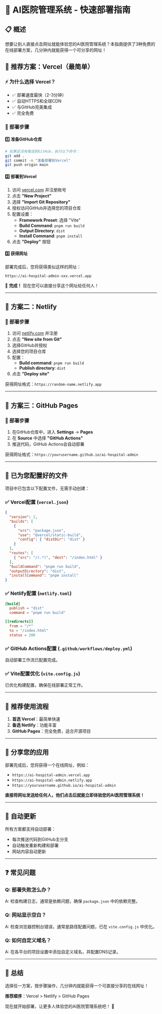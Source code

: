 # 🚀 AI医院管理系统 - 快速部署指南

## 📋 概述

想要让别人直接点击网址就能体验您的AI医院管理系统？本指南提供了3种免费的在线部署方案，几分钟内就能获得一个可分享的网址！

## 🎯 推荐方案：Vercel（最简单）

### ⚡ 为什么选择 Vercel？
- ✅ 部署速度最快（2-3分钟）
- ✅ 自动HTTPS和全球CDN
- ✅ 与GitHub完美集成
- ✅ 完全免费

### 📝 部署步骤

#### 1️⃣ 准备GitHub仓库
```bash
# 如果还没有推送到GitHub，执行以下命令：
git add .
git commit -m "准备部署到Vercel"
git push origin main
```

#### 2️⃣ 部署到Vercel
1. 访问 [vercel.com](https://vercel.com) 并注册账号
2. 点击 **"New Project"**
3. 选择 **"Import Git Repository"**
4. 授权访问GitHub并选择您的项目仓库
5. 配置设置：
   - **Framework Preset**: 选择 "Vite"
   - **Build Command**: `pnpm run build`
   - **Output Directory**: `dist`
   - **Install Command**: `pnpm install`
6. 点击 **"Deploy"** 按钮

#### 3️⃣ 获得网址
部署完成后，您将获得类似这样的网址：
```
https://ai-hospital-admin-xxx.vercel.app
```

🎉 **完成！** 现在您可以直接分享这个网址给任何人！

---

## 🔄 方案二：Netlify

### 📝 部署步骤
1. 访问 [netlify.com](https://netlify.com) 并注册
2. 点击 **"New site from Git"**
3. 选择GitHub并授权
4. 选择您的项目仓库
5. 配置：
   - **Build command**: `pnpm run build`
   - **Publish directory**: `dist`
6. 点击 **"Deploy site"**

获得网址格式：`https://random-name.netlify.app`

---

## 📄 方案三：GitHub Pages

### 📝 部署步骤
1. 在GitHub仓库中，进入 **Settings** → **Pages**
2. 在 **Source** 中选择 **"GitHub Actions"**
3. 推送代码，GitHub Actions会自动部署

获得网址格式：`https://yourusername.github.io/ai-hospital-admin`

---

## 🔧 已为您配置好的文件

项目中已包含以下配置文件，无需手动创建：

### ✅ Vercel配置 (`vercel.json`)
```json
{
  "version": 2,
  "builds": [
    {
      "src": "package.json",
      "use": "@vercel/static-build",
      "config": { "distDir": "dist" }
    }
  ],
  "routes": [
    { "src": "/(.*)", "dest": "/index.html" }
  ],
  "buildCommand": "pnpm run build",
  "outputDirectory": "dist",
  "installCommand": "pnpm install"
}
```

### ✅ Netlify配置 (`netlify.toml`)
```toml
[build]
  publish = "dist"
  command = "pnpm run build"

[[redirects]]
  from = "/*"
  to = "/index.html"
  status = 200
```

### ✅ GitHub Actions配置 (`.github/workflows/deploy.yml`)
自动部署工作流已配置完成。

### ✅ Vite配置优化 (`vite.config.js`)
已优化构建配置，确保在线部署正常工作。

---

## 🎯 推荐使用流程

1. **首选 Vercel**：最简单快速
2. **备选 Netlify**：功能丰富
3. **GitHub Pages**：完全免费，适合开源项目

---

## 📱 分享您的应用

部署完成后，您将获得一个在线网址，例如：
- `https://ai-hospital-admin.vercel.app`
- `https://ai-hospital-admin.netlify.app`
- `https://yourusername.github.io/ai-hospital-admin`

**直接将网址发送给任何人，他们点击后就能立即体验您的AI医院管理系统！**

---

## 🔄 自动更新

所有方案都支持自动部署：
- 每次推送代码到GitHub主分支
- 自动触发重新构建和部署
- 网站内容自动更新

---

## ❓ 常见问题

### Q: 部署失败怎么办？
A: 检查构建日志，通常是依赖问题，确保 `package.json` 中的依赖完整。

### Q: 网站显示空白？
A: 检查浏览器控制台错误，通常是路径配置问题，已在 `vite.config.js` 中优化。

### Q: 如何自定义域名？
A: 在各平台的项目设置中添加自定义域名，并配置DNS记录。

---

## 🎉 总结

选择任一方案，按步骤操作，几分钟内就能获得一个可直接分享的在线网址！

**推荐顺序**：Vercel > Netlify > GitHub Pages

现在就开始部署，让更多人体验您的AI医院管理系统吧！ 🚀
